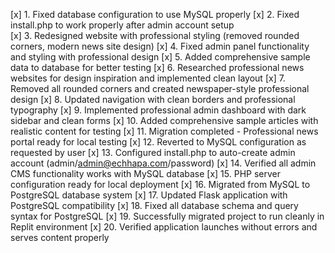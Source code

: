 [x] 1. Fixed database configuration to use MySQL properly
[x] 2. Fixed install.php to work properly after admin account setup  
[x] 3. Redesigned website with professional styling (removed rounded corners, modern news site design)
[x] 4. Fixed admin panel functionality and styling with professional design
[x] 5. Added comprehensive sample data to database for better testing
[x] 6. Researched professional news websites for design inspiration and implemented clean layout
[x] 7. Removed all rounded corners and created newspaper-style professional design
[x] 8. Updated navigation with clean borders and professional typography
[x] 9. Implemented professional admin dashboard with dark sidebar and clean forms
[x] 10. Added comprehensive sample articles with realistic content for testing
[x] 11. Migration completed - Professional news portal ready for local testing
[x] 12. Reverted to MySQL configuration as requested by user
[x] 13. Configured install.php to auto-create admin account (admin/admin@echhapa.com/password)
[x] 14. Verified all admin CMS functionality works with MySQL database
[x] 15. PHP server configuration ready for local deployment
[x] 16. Migrated from MySQL to PostgreSQL database system
[x] 17. Updated Flask application with PostgreSQL compatibility
[x] 18. Fixed all database schema and query syntax for PostgreSQL
[x] 19. Successfully migrated project to run cleanly in Replit environment
[x] 20. Verified application launches without errors and serves content properly